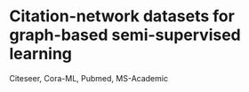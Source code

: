 # Citation-network datasets for graph-based semi-supervised learning
Citeseer, Cora-ML, Pubmed, MS-Academic
